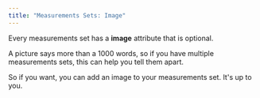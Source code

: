```yaml
---
title: "Measurements Sets: Image"
---
```


Every measurements set has a **image** attribute that is optional.

A picture says more than a 1000 words, so if you have multiple measurements sets, this can help you tell them apart.

So if you want, you can add an image to your measurements set. It's up to you.


